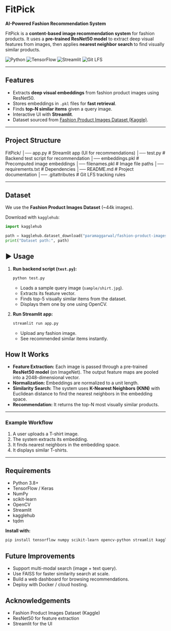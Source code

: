 # FitPick 

**AI-Powered Fashion Recommendation System**

FitPick is a **content-based image recommendation system** for fashion products. It uses a **pre-trained ResNet50 model** to extract deep visual features from images, then applies **nearest neighbor search** to find visually similar products.

![Python](https://img.shields.io/badge/Python-3.8%2B-blue)
![TensorFlow](https://img.shields.io/badge/TensorFlow-2.x-orange)
![Streamlit](https://img.shields.io/badge/Streamlit-App-red)
![Git LFS](https://img.shields.io/badge/Git_LFS-Enabled-lightgray)

---

##  Features
* Extracts **deep visual embeddings** from fashion product images using ResNet50.
* Stores embeddings in `.pkl` files for **fast retrieval**.
* Finds **top-N similar items** given a query image.
* Interactive UI with **Streamlit**.
* Dataset sourced from [Fashion Product Images Dataset (Kaggle)](https://www.kaggle.com/datasets/paramaggarwal/fashion-product-images-dataset).

---

##  Project Structure
FitPick/
│── app.py # Streamlit app (UI for recommendations)
│── test.py # Backend test script for recommendation
│── embeddings.pkl # Precomputed image embeddings
│── filenames.pkl # Image file paths
│── requirements.txt # Dependencies
│── README.md # Project documentation
│── .gitattributes # Git LFS tracking rules


---

##  Dataset
We use the **Fashion Product Images Dataset** (~44k images).

Download with `kagglehub`:
```python
import kagglehub

path = kagglehub.dataset_download("paramaggarwal/fashion-product-images-dataset")
print("Dataset path:", path)

```

## ▶ Usage
1.  **Run backend script (`test.py`):**
    ```bash
    python test.py
    ```
    * Loads a sample query image (`sample/shirt.jpg`).
    * Extracts its feature vector.
    * Finds top-5 visually similar items from the dataset.
    * Displays them one by one using OpenCV.

2.  **Run Streamlit app:**
    ```bash
    streamlit run app.py
    ```
    * Upload any fashion image.
    * See recommended similar items instantly.

##  How It Works
* **Feature Extraction:** Each image is passed through a pre-trained **ResNet50 model** (on ImageNet). The output feature maps are pooled into a 2048-dimensional vector.
* **Normalization:** Embeddings are normalized to a unit length.
* **Similarity Search:** The system uses **K-Nearest Neighbors (KNN)** with Euclidean distance to find the nearest neighbors in the embedding space.
* **Recommendation:** It returns the top-N most visually similar products.

---

###  Example Workflow
1.  A user uploads a T-shirt image.
2.  The system extracts its embedding.
3.  It finds nearest neighbors in the embedding space.
4.  It displays similar T-shirts.

---

##  Requirements
* Python 3.8+
* TensorFlow / Keras
* NumPy
* scikit-learn
* OpenCV
* Streamlit
* kagglehub
* tqdm

**Install with:**
```bash
pip install tensorflow numpy scikit-learn opencv-python streamlit kagglehub tqdm
```
##  Future Improvements
* Support multi-modal search (image + text query).
* Use FAISS for faster similarity search at scale.
* Build a web dashboard for browsing recommendations.
* Deploy with Docker / cloud hosting.

##   Acknowledgements
* Fashion Product Images Dataset (Kaggle)
* ResNet50 for feature extraction
* Streamlit for the UI
